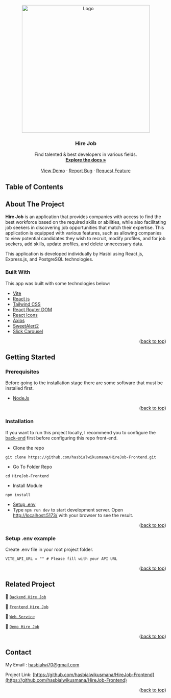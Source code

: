 <div id="top"></div>

<!-- PROJECT LOGO -->
<br />
<div align="center">
  <a href="https://github.com/hasbialwikusmana/HireJob-Frontend">
    <img src="https://drive.usercontent.google.com/download?id=1056PBBbK1X4Z0txjdUVPndvCdiGFpkgB&authuser=0" alt="Logo" width="400px">
  </a>

  <h3 align="center">Hire Job</h3>

  <p align="center">
    Find talented & best developers in various fields.
    <br />
    <a href="#table-of-contents"><strong>Explore the docs »</strong></a>
    <br />
    <br />
    <a href="https://peworldapp.netlify.app/">View Demo</a>
    ·
    <a href="https://github.com/hasbialwikusmana/HireJob-Frontend/issues">Report Bug</a>
    ·
    <a href="https://github.com/hasbialwikusmana/HireJob-Frontend/issues">Request Feature</a>
  </p>
</div>

<!-- TABLE OF CONTENTS -->

## Table of Contents

<!-- ABOUT THE PROJECT -->

## About The Project

**Hire Job** is an application that provides companies with access to find the best workforce based on the required skills or abilities, while also facilitating job seekers in discovering job opportunities that match their expertise. This application is equipped with various features, such as allowing companies to view potential candidates they wish to recruit, modify profiles, and for job seekers, add skills, update profiles, and delete unnecessary data.

This application is developed individually by Hasbi using React.js, Express.js, and PostgreSQL technologies.

### Built With

This app was built with some technologies below:

- [Vite](https://vitejs.dev/)
- [React js](https://react.dev/)
- [Tailwind CSS](https://tailwindcss.com/)
- [React Router DOM](https://reactrouter.com/en/main)
- [React Icons](https://react-icons.github.io/react-icons/)
- [Axios](https://axios-http.com/)
- [SweetAlert2](https://sweetalert2.github.io/)
- [Slick Carousel](https://slick-carousel.netlify.app/)

<p align="right">(<a href="#top">back to top</a>)</p>

<!-- GETTING STARTED -->

## Getting Started

### Prerequisites

Before going to the installation stage there are some software that must be installed first.

- [NodeJs](https://nodejs.org/en/download/)

<p align="right">(<a href="#top">back to top</a>)</p>

### Installation

If you want to run this project locally, I recommend you to configure the [back-end](https://github.com/hasbialwikusmana/HireJob-Backend) first before configuring this repo front-end.

- Clone the repo

```
git clone https://github.com/hasbialwikusmana/HireJob-Frontend.git
```

- Go To Folder Repo

```
cd HireJob-Frontend
```

- Install Module

```
npm install
```

- <a href="#setup-env">Setup .env</a>
- Type `npm run dev` to start development server. Open [http://localhost:5173/](http://localhost:5173/) with your browser to see the result.

<p align="right">(<a href="#top">back to top</a>)</p>

### Setup .env example

Create .env file in your root project folder.

```
VITE_API_URL = "" # Please fill with your API URL
```

<p align="right">(<a href="#top">back to top</a>)</p>

<!-- ## Screenshoots
<p align="center" display=flex>

<table>
 <tr>
    <td><image src="https://lh3.googleusercontent.com/d/1tzS8NBQtMGku6cXficIW5wQClduek1KQ" alt="Landing Page" width=100%></td>
    <td><image src="https://lh3.googleusercontent.com/d/1vALeDMD_fNkAKQqqqRuFDHt11nGbSBh6" alt="Landing Page After Login" width=100%/></td>
  </tr>
   <tr>
    <td>Landing Page</td>
    <td>Landing Page After Login</td>
  </tr>

  <tr>
    <td><image src="https://lh3.googleusercontent.com/d/1oag1KBgj-fQAzsmwjvNPCOELoqAeXbEO" alt="Login Page" width=100%></td>
    <td><image src="https://lh3.googleusercontent.com/d/17yeQqw408hiDDOyFZq17Fw3ovnswsQ7D" alt="Forgot Password Page" width=100%/></td>
  </tr>
   <tr>
    <td>Login Page</td>
    <td>Forgot Password Page</td>
  </tr>

  <tr>
    <td><image src="https://lh3.googleusercontent.com/d/1nshaEdAJsPJUPJ4uR1bmM_275Rrf6zlb" alt="Register Worker Page" width=100%></td>
    <td><image src="https://lh3.googleusercontent.com/d/1ovMJdHmSF2b1MfGMEbXM22YbyJhF1305" alt="Register Recruiter Page" width=100%/></td>
  </tr>
   <tr>
    <td>Register Worker Page</td>
    <td>Register Recruiter Page</td>
  </tr>

  <tr>
    <td><image src="https://lh3.googleusercontent.com/d/1Rv3GPrjZCZkgf7jJkXTUo7Rq21qT0RWF" alt="Reset Password Page" width=100%/></td>
    <td><image src="https://lh3.googleusercontent.com/d/1faiv7WfqKLpWx4fT67ITpTqhg0AGIvma" alt="Send Message" width=100%></td>
  </tr>
  <tr>
    <td>Reset Password Page</td>
    <td>Send Message</td>
  </tr>

  <tr>
    <td><image src="https://lh3.googleusercontent.com/d/1xa6v3_KTTxLq9yENUX5FQ0dDfexhLHhT" alt="List Worker Page" width=100%/></td>
    <td><image src="https://lh3.googleusercontent.com/d/1uaE7J2Chz_sd0C546eiUzeiqfZk9KV35" alt="List Recruiter Page" width=100%></td>
  </tr>
  <tr>
    <td>List Worker Page</td>
    <td>List Recruiter Page</td>
  </tr>

  <tr>
    <td><image src="https://lh3.googleusercontent.com/d/1rAB9MAE1YXduQR54z2GV4-LIUjULrlHt" alt="Profile Worker - Portofolio Page" width=100%/></td>
    <td><image src="https://lh3.googleusercontent.com/d/1kK97he_sI5VXQu386PCdWMa5mIOMrJof" alt="Profile Worker - Experience Page" width=100%></td>
  </tr>
  <tr>
    <td>Profile Worker - Portofolio Page</td>
    <td>Profile Worker - Experience Page</td>
  </tr>

  <tr>
    <td><image src="https://lh3.googleusercontent.com/d/10QlGAEHAQKd7uUjGX7PdEgahAIWdDgEx" alt="Detail Worker Page" width=100%/></td>
    <td><image src="https://lh3.googleusercontent.com/d/1Lg2xtIj-Bw66hfeiw43UkXWWE-Yl8Suf" alt="Edit Profile Worker Page" width=100%></td>
  </tr>
  <tr>
    <td>Detail Worker Page</td>
    <td>Edit Profile Worker Page</td>
  </tr>

  <tr>
    <td><image src="https://lh3.googleusercontent.com/d/1JC4ey8k86NJ7y6yigBRWV85ca5rZguBh" alt="Profile Recruiter Page" width=100%/></td>
    <td><image src="https://lh3.googleusercontent.com/d/1_TUFkzjW2SdQOuUdzPFi1yfNus2fdgqX" alt="Detail Recruiter Page" width=100%></td>
  </tr>
  <tr>
    <td>Profile Recruiter Page</td>
    <td>Detail Recruiter Page</td>
  </tr>

  <tr>
    <td><image src="https://lh3.googleusercontent.com/d/11rAYOaeWBScl3H8V7zIfIHMwtyWcwBhr" alt="Edit Profile Recruiter Page" width=100%/></td>
    <td><image src="https://lh3.googleusercontent.com/d/1f_AUAzw2cVNNIp7EZ27snqve0ze1udI7" alt="Hire Page" width=100%></td>
  </tr>
  <tr>
    <td>Edit Profile Recruiter Page</td>
    <td>Hire Page</td>
  </tr>

</table>

</p>

<p align="right">(<a href="#top">back to top</a>)</p> -->

## Related Project

:rocket: [`Backend Hire Job`](https://github.com/hasbialwikusmana/HireJob-Backend)

:rocket: [`Frontend Hire Job`](https://github.com/hasbialwikusmana/HireJob-Frontend)

:rocket: [`Web Service`](hire-job-backend-blue.vercel.app/)

:rocket: [`Demo Hire Job`](https://peworldapp.netlify.app/)

<p align="right">(<a href="#top">back to top</a>)</p>

## Contact

My Email : hasbialwi70@gmail.com

Project Link: [https://github.com/hasbialwikusmana/HireJob-Frontend](https://github.com/hasbialwikusmana/HireJob-Frontend)

<p align="right">(<a href="#top">back to top</a>)</p>
